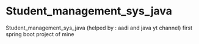 # Student_management_sys_java
Student_management_sys_java   (helped by : aadi and java yt channel)   first spring boot project of mine
